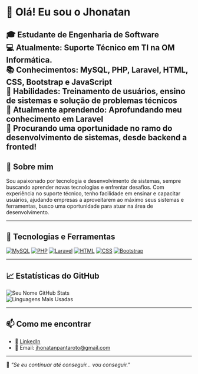 # 👋 Olá! Eu sou o Jhonatan 
🎓 **Estudante de Engenharia de Software**  
💻 **Atualmente:** Suporte Técnico em TI na OM Informática.  
📚 **Conhecimentos:** MySQL, PHP, Laravel, HTML, CSS, Bootstrap e JavaScript  
🎯 **Habilidades:** Treinamento de usuários, ensino de sistemas e solução de problemas técnicos  
🌱 **Atualmente aprendendo:** Aprofundando meu conhecimento em Laravel  
👯 Procurando uma oportunidade no ramo do desenvolvimento de sistemas, desde backend a fronted!  
---

## 🚀 Sobre mim

Sou apaixonado por tecnologia e desenvolvimento de sistemas, sempre buscando aprender novas tecnologias e enfrentar desafios. Com experiência no suporte técnico, tenho facilidade em ensinar e capacitar usuários, ajudando empresas a aproveitarem ao máximo seus sistemas e ferramentas, busco uma oportunidade para atuar na área de desenvolvimento.

---

## 🌟 Tecnologias e Ferramentas
[![MySQL](https://img.shields.io/badge/MySQL-00758f?style=for-the-badge&logo=mysql&logoColor=white)](https://www.mysql.com)
[![PHP](https://img.shields.io/badge/PHP-777bb4?style=for-the-badge&logo=php&logoColor=white)](https://www.php.net)
[![Laravel](https://img.shields.io/badge/Laravel-f9322c?style=for-the-badge&logo=laravel&logoColor=white)](https://laravel.com)
[![HTML](https://img.shields.io/badge/HTML5-e34f26?style=for-the-badge&logo=html5&logoColor=white)](https://developer.mozilla.org/en-US/docs/Web/HTML)
[![CSS](https://img.shields.io/badge/CSS3-1572b6?style=for-the-badge&logo=css3&logoColor=white)](https://developer.mozilla.org/en-US/docs/Web/CSS)
[![Bootstrap](https://img.shields.io/badge/Bootstrap-563d7c?style=for-the-badge&logo=bootstrap&logoColor=white)](https://getbootstrap.com)

---

## 📈 Estatísticas do GitHub
![Seu Nome GitHub Stats](https://github-readme-stats.vercel.app/api?username=J-Pantaroto&show_icons=true&theme=radical)  
![Linguagens Mais Usadas](https://github-readme-stats.vercel.app/api/top-langs/?username=J-Pantaroto&layout=compact&theme=radical)

---

## 📫 Como me encontrar
- 💼 [LinkedIn](https://www.linkedin.com/in/j-pantaroto)
- 📧 Email: jhonatanpantaroto@gmail.com


---

🏐 _"Se eu continuar até conseguir... vou conseguir."_


